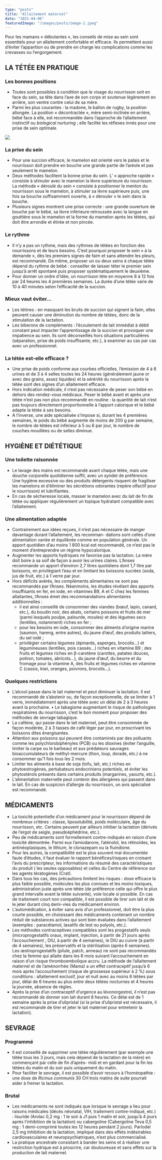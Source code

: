 ```yaml
---
type: "posts"
title: "Allaitement maternel"
date: "2021-04-06"
featuredImage: "/images/posts/image-1.jpeg"
---
```


Pour les mamans « débutantes », les conseils de mise au sein sont essentiels pour un allaitement confortable et efficace. Ils permettent aussi d’éviter l’apparition ou de prendre en charge les complications comme les crevasses ou l’engorgement.

## LA TÉTÉE EN PRATIQUE

### Les bonnes positions

- Toutes sont possibles à condition que le visage du nourrisson soit en face du sein, sa tête dans l’axe de son corps et soutenue légèrement en arrière, son ventre contre celui de sa mère.
- Parmi les plus courantes : la madone, le ballon de rugby, la position allongée. La position « décontractée », mère semi-inclinée en arrière, bébé face à elle, est recommandée dans l’approche de l’allaitement instinctif ou *biological nurturing* ; elle facilite les réflexes innés pour une prise de sein optimale.

![](/images/posts/Capture-decran-2021-04-06-a-09.24.32-393x300.png)

### La prise du sein

- Pour une succion efficace, le mamelon est orienté vers le palais et le nourrisson doit prendre en bouche une grande partie de l’aréole et pas seulement le mamelon.
- Deux méthodes facilitent la bonne prise du sein. L’ « approche rapide » consiste à stimuler avec le mamelon la lèvre supérieure du nourrisson. La méthode « déroulé du sein » consiste à positionner le menton du nourrisson sous le mamelon, à stimuler sa lèvre supérieure puis, une fois sa bouche suffisamment ouverte, à « dérouler » le sein dans la bouche.
- Plusieurs signes montrent une prise correcte : une grande ouverture de bouche par le bébé, sa lèvre inférieure retroussée avec la langue en gouttière sous le mamelon et la forme du mamelon après les tétées, qui doit être arrondie et étirée et non pincée.

### Le rythme

- Il n’y a pas un rythme, mais des rythmes de tétées en fonction des nourrissons et de leurs besoins. C’est pourquoi proposer le sein « à la demande », dès les premiers signes de faim et sans attendre les pleurs, est recommandé. De même, proposer un ou deux seins à chaque tétée dépend du rythme de bébé : conseiller de laisser téter le premier sein jusqu’à arrêt spontané puis proposer systématiquement le deuxième.
- Pour donner un ordre d’idée, un nourrisson tète en moyenne 8 à 12 fois par 24 heures les 4 premières semaines. La durée d’une tétée varie de 10 à 40 minutes selon l’efficacité de la succion.

### Mieux vaut éviter...

- Les tétines : en masquant les bruits de succion qui signent la faim, elles peuvent causer une diminution du nombre de tétées, donc de la stimulation de la lactation.
- Les biberons de compléments : l’écoulement de lait immédiat à débit constant peut impacter l’apprentissage de la succion et provoquer une impatience au sein. Ils sont déconseillés hors situations particulières (séparation, prise de poids insuffisante, etc.), à examiner au cas par cas avec un professionnel.

### La tétée est-elle efficace ?

- Une prise de poids conforme aux courbes officielles, l’émission de 4 à 6 urines et de 3 à 4 selles toutes les 24 heures (généralement jaune or avec des grains, assez liquides) et la sérénité du nourrisson après la tétée sont des signes d’un allaitement efficace.
- Hors indication médicale, il n’est pas nécessaire de peser son bébé en dehors des rendez-vous médicaux. Peser le bébé avant et après une tétée n’est pas non plus recommandé en routine : la quantité de lait n’est pas toujours directement proportionnelle à l’apport calorique et le bébé adapte la tétée à ses besoins.
- A l’inverse, une aide spécialisée s’impose si, durant les 4 premières semaines, le poids du bébé augmente de moins de 200 g par semaine, le nombre de tétées est inférieur à 5 ou 6 par jour, le nombre de couches mouillées ou de selles diminue.

## HYGIÈNE ET DIÉTÉTIQUE

### Une toilette raisonnée

- Le lavage des mains est recommandé avant chaque tétée, mais une douche corporelle quotidienne suffit, avec un syndet de préférence. Une hygiène excessive ou des produits détergents risquent de fragiliser les mamelons et d’éliminer les sécrétions odorantes (repère olfactif pour le nourrisson) et lubrifiantes.
- En cas de sécheresse locale, masser le mamelon avec du lait de fin de tétée ou appliquer régulièrement un topique hydratant compatible avec l’allaitement.

### Une alimentation adaptée

- Contrairement aux idées reçues, il n’est pas nécessaire de manger davantage durant l’allaitement, les recomman- dations sont celles d’une alimentation variée et équilibrée comme en population générale. Un apport quotidien d’au moins 1 800 kcal est recommandé, ce n’est pas le moment d’entreprendre un régime hypocalorique.
- Augmenter les apports hydriques ne favorise pas la lactation. La mère doit boire à sa soif de façon à avoir les urines claires. L’Anses recommande un apport d’environ 2,7 litres quotidiens dont 1,7 litre par boissons, en privilégiant l’eau et en limitant les boissons sucrées (soda, jus de fruit, etc.) à 1 verre par jour.
- Hors déficits avérés, les compléments alimentaires ne sont pas recommandés par l’Anses. Néanmoins, les études révélant des apports insuffisants en fer, en iode, en vitamines B9, A et C chez les femmes allaitantes, l’Anses émet des recommandations alimentaires additionnelles :
  - il est ainsi conseillé de consommer des viandes (bœuf, lapin, canard, etc.), du boudin noir, des abats, certains poissons et fruits de mer (parmi lesquels poulpe, palourde, moules) et des légumes secs (lentilles, notamment) riches en fer ;
  - pour les besoins en iode, consommer des aliments d’origine marine (saumon, hareng, entre autres), du jaune d’œuf, des produits laitiers, du sel iodé ;
  - privilégier certains légumes (épinards, asperges, brocolis...) et légumineuses (lentilles, pois cassés...) riches en vitamine B9 ; des fruits et légumes riches en β-carotène (carottes, patates douces, potiron, tomates, abricots...), du jaune d’œuf, du beurre et du fromage pour la vitamine A, des fruits et légumes riches en vitamine C (cassis, kiwi, oranges, poivrons, brocolis...).

### Quelques restrictions

- L’alcool passe dans le lait maternel et peut diminuer la lactation. Il est recommandé de s’abstenir ou, de façon exceptionnelle, de se limiter à 1 verre, immédiatement après une tétée avec un délai de 2 à 3 heures avant la prochaine. • Le tabagisme augmentant le risque de pathologies respiratoires du nourrisson, c’est le bon moment pour proposer des méthodes de sevrage tabagique.
- La caféine, qui passe dans le lait maternel, peut être consommée de façon modérée, 2 à 3 tasses de café léger par jour, en proscrivant les boissons dites énergisantes.
- Attention aux poissons qui peuvent être contaminés par des polluants comme les polychlorobiphényles (PCB) ou les dioxines (éviter l’anguille, limiter la carpe ou le barbeau) et aux prédateurs sauvages bioaccumulateurs de méthyl-mercure (thon, loup, dorade, etc.) à ne consommer qu’1 fois tous les 2 mois.
- Limiter les aliments à base de soja (tofu, lait, etc.) riches en phytoestrogènes, pertubateurs endocriniens potentiels, et éviter les phytostérols présents dans certains produits (margarines, yaourts, etc.).
- L’alimentation maternelle peut contenir des allergènes qui passent dans le lait. En cas de suspicion d’allergie du nourrisson, un avis spécialisé est recommandé.

## MÉDICAMENTS

- La toxicité potentielle d’un médicament pour le nourrisson dépend de nombreux critères : classe, liposolubilité, poids moléculaire, âge du nourrisson, etc. Certains peuvent par ailleurs inhiber la lactation (dérivés de l’ergot de seigle, pseudoéphédrine, etc.).
- Peu de médicaments sont formellement contre-indiqués en raison d’une toxicité démontrée. Parmi eux l’amiodarone, l’aténolol, les rétinoïdes, les antinéoplasiques, le lithium, le clonazepam ou la fluindione.
- Pour les autres, la compatibilité est le plus souvent mal documentée faute d’études, il faut évaluer le rapport bénéfices/risques en croisant l’avis du prescripteur, les informations du résumé des caractéristiques du produit ( les seules opposables) et celles du Centre de référence sur les agents tératogènes (Crat).
- Dans tous les cas, des précautions limitent les risques : dose efficace la plus faible possible, molécules les plus connues et les moins toxiques, administration juste après une tétée (de préférence celle qui offre le plus grand intervalle avant la tétée suivante), voie locale si possible. En cas de traitement court non compatible, il est possible de tirer son lait et de le jeter durant cinq demi-vies du médicament environ.
- L’automédication, à éviter sans avis d’un professionnel, doit être la plus courte possible, en choisissant des médicaments contenant un nombre réduit de substances actives qui sont bien évaluées dans l’allaitement (exemples : paracétamol, laxatifs de lest ou polyols, etc.).
- Les méthodes contraceptives compatibles sont les progestatifs seuls (microprogestatifs oraux, implant, injection, à partir de 21 jours après l’accouchement ; DIU, à partir de 4 semaines), le DIU au cuivre (à partir de 4 semaines), les préservatifs et la stérilisation (après 6 semaines). Les œstroprogestatifs (pilule, patch, anneau) ne sont pas recommandés chez la femme qui allaite dans les 6 mois suivant l’accouchement en raison d’un risque thromboembolique accru. La méthode de l’allaitement maternel et de l’aménorrhée (Mama) a un effet contraceptif jusqu’à 6 mois après l’accouchement (risque de grossesse supérieur à 2 %) sous conditions : allaitement exclusif, jour et nuit avec au moins 6 tétées par jour, délai de 6 heures au plus entre deux tétées nocturnes et 4 heures la journée, absence de règles.
- Après la prise d’un contraceptif d’urgence au lévonorgestrel, il n’est pas recommandé de donner son lait durant 8 heures. Ce délai est de 1 semaine après la prise d’ulipristal (si la prise d’ulipristal est nécessaire, il est recommandé de tirer et jeter le lait maternel pour entretenir la lactation).

## SEVRAGE

### Programmé

- Il est conseillé de supprimer une tétée régulièrement (par exemple une tétée tous les 3 jours, mais cela dépend de la lactation de la mère) en commençant par celle de fin d’après- midi et en gardant pour la fin les tétées du matin et du soir puis uniquement du matin.
- Pour faciliter le sevrage, il est possible d’avoir recours à l’homéopathie : une dose de *Ricinus communis* 30 CH trois matins de suite pourrait aider à freiner la lactation.

### Brutal

- Les médicaments ne sont indiqués que lorsque le sevrage a lieu pour raisons médicales (décès néonatal, VIH, traitement contre-indiqué, etc.) : lisuride (Arolac 0,2 mg : 1 le soir à J1 puis 1 matin et soir, jusqu’à 4 jours après l’inhibition de la lactation) ou cabergoline (Cabergoline Teva 0,5 mg : 1 demi-comprimé toutes les 12 heures pendant 2 jours). Parlodel 2,5 mg Inhibition de la lactation, impliqué dans des effets indésirables cardiovasculaires et neuropsychiatriques, n’est plus commercialisé.
- La pratique ancestrale consistant à bander les seins et à réaliser une restriction hydrique est à proscrire, car douloureuse et sans effets sur la production de lait maternel.
